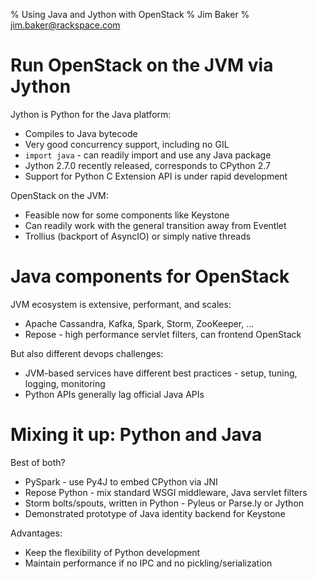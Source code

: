 % Using Java and Jython with OpenStack
% Jim Baker
% jim.baker@rackspace.com


# Run OpenStack on the JVM via Jython

Jython is Python for the Java platform:

* Compiles to Java bytecode
* Very good concurrency support, including no GIL
* `import java` - can readily import and use any Java package
* Jython 2.7.0 recently released, corresponds to CPython 2.7
* Support for Python C Extension API is under rapid development

OpenStack on the JVM:

* Feasible now for some components like Keystone
* Can readily work with the general transition away from Eventlet
* Trollius (backport of AsyncIO) or simply native threads

# Java components for OpenStack

JVM ecosystem is extensive, performant, and scales:

* Apache Cassandra, Kafka, Spark, Storm, ZooKeeper, ...
* Repose - high performance servlet filters, can frontend OpenStack

But also different devops challenges:

* JVM-based services have different best practices - setup, tuning, logging, monitoring
* Python APIs generally lag official Java APIs

# Mixing it up: Python and Java

Best of both?

* PySpark - use Py4J to embed CPython via JNI
* Repose Python - mix standard WSGI middleware, Java servlet filters
* Storm bolts/spouts, written in Python - Pyleus or Parse.ly or Jython
* Demonstrated prototype of Java identity backend for Keystone

Advantages:

* Keep the flexibility of Python development
* Maintain performance if no IPC and no pickling/serialization
